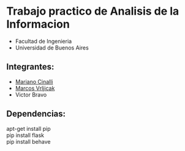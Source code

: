# Trabajo practico de Analisis de la Informacion

- Facultad de Ingenieria
- Universidad de Buenos Aires

## Integrantes:

- [Mariano Cinalli](https://github.com/MarianoCinalli)
- [Marcos Vrljicak](https://github.com/MarkoVrljicak)
- Victor Bravo

## Dependencias:

apt-get install pip  
pip install flask  
pip install behave  

